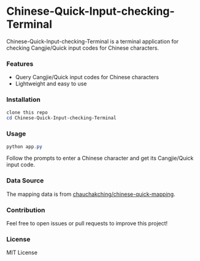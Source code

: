 # Chinese-Quick-Input-checking-Terminal

Chinese-Quick-Input-checking-Terminal is a terminal application for checking Cangjie/Quick input codes for Chinese characters.

### Features

- Query Cangjie/Quick input codes for Chinese characters
- Lightweight and easy to use

### Installation

```powershell
clone this repo
cd Chinese-Quick-Input-checking-Terminal
```

### Usage

```powershell
python app.py
```

Follow the prompts to enter a Chinese character and get its Cangjie/Quick input code.

### Data Source

The mapping data is from [chauchakching/chinese-quick-mapping](https://github.com/chauchakching/chinese-quick-mapping).

### Contribution

Feel free to open issues or pull requests to improve this project!

### License

MIT License